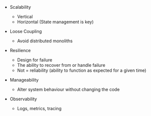 - Scalability
	- Vertical
	- Horizontal (State management is key)

- Loose Coupling
	- Avoid distributed monoliths

- Resilience 
	- Design for failure
	- The ability to recover from or handle failure
	- Not = reliability (ability to function as expected for a given time)

- Manageability
	- Alter system behaviour without changing the code

- Observability 
	- Logs, metrics, tracing